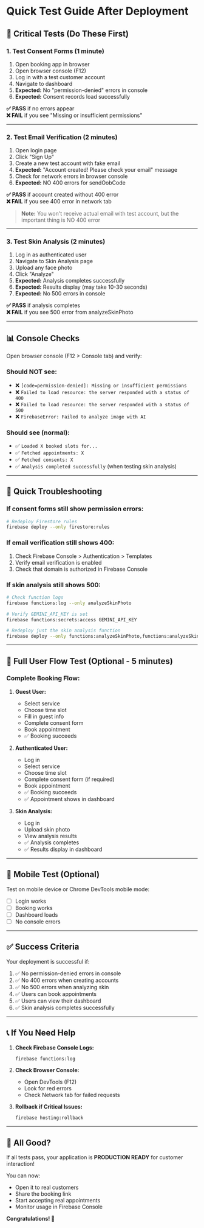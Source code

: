# Quick Test Guide After Deployment

## 🎯 Critical Tests (Do These First)

### 1. Test Consent Forms (1 minute)
1. Open booking app in browser
2. Open browser console (F12)
3. Log in with a test customer account
4. Navigate to dashboard
5. **Expected:** No "permission-denied" errors in console
6. **Expected:** Consent records load successfully

**✅ PASS** if no errors appear  
**❌ FAIL** if you see "Missing or insufficient permissions"

---

### 2. Test Email Verification (2 minutes)
1. Open login page
2. Click "Sign Up"
3. Create a new test account with fake email
4. **Expected:** "Account created! Please check your email" message
5. Check for network errors in browser console
6. **Expected:** NO 400 errors for sendOobCode

**✅ PASS** if account created without 400 error  
**❌ FAIL** if you see 400 error in network tab

> **Note:** You won't receive actual email with test account, but the important thing is NO 400 error

---

### 3. Test Skin Analysis (2 minutes)
1. Log in as authenticated user
2. Navigate to Skin Analysis page
3. Upload any face photo
4. Click "Analyze"
5. **Expected:** Analysis completes successfully
6. **Expected:** Results display (may take 10-30 seconds)
7. **Expected:** No 500 errors in console

**✅ PASS** if analysis completes  
**❌ FAIL** if you see 500 error from analyzeSkinPhoto

---

## 📊 Console Checks

Open browser console (F12 > Console tab) and verify:

### Should NOT see:
- ❌ `[code=permission-denied]: Missing or insufficient permissions`
- ❌ `Failed to load resource: the server responded with a status of 400`
- ❌ `Failed to load resource: the server responded with a status of 500`
- ❌ `FirebaseError: Failed to analyze image with AI`

### Should see (normal):
- ✅ `Loaded X booked slots for...`
- ✅ `Fetched appointments: X`
- ✅ `Fetched consents: X`
- ✅ `Analysis completed successfully` (when testing skin analysis)

---

## 🔧 Quick Troubleshooting

### If consent forms still show permission errors:
```bash
# Redeploy Firestore rules
firebase deploy --only firestore:rules
```

### If email verification still shows 400:
1. Check Firebase Console > Authentication > Templates
2. Verify email verification is enabled
3. Check that domain is authorized in Firebase Console

### If skin analysis still shows 500:
```bash
# Check function logs
firebase functions:log --only analyzeSkinPhoto

# Verify GEMINI_API_KEY is set
firebase functions:secrets:access GEMINI_API_KEY

# Redeploy just the skin analysis function
firebase deploy --only functions:analyzeSkinPhoto,functions:analyzeSkinCareProducts
```

---

## 🚀 Full User Flow Test (Optional - 5 minutes)

### Complete Booking Flow:
1. **Guest User:**
   - Select service
   - Choose time slot
   - Fill in guest info
   - Complete consent form
   - Book appointment
   - ✅ Booking succeeds

2. **Authenticated User:**
   - Log in
   - Select service
   - Choose time slot
   - Complete consent form (if required)
   - Book appointment
   - ✅ Booking succeeds
   - ✅ Appointment shows in dashboard

3. **Skin Analysis:**
   - Log in
   - Upload skin photo
   - View analysis results
   - ✅ Analysis completes
   - ✅ Results display in dashboard

---

## 📱 Mobile Test (Optional)

Test on mobile device or Chrome DevTools mobile mode:
- [ ] Login works
- [ ] Booking works
- [ ] Dashboard loads
- [ ] No console errors

---

## ✅ Success Criteria

Your deployment is successful if:

1. ✅ No permission-denied errors in console
2. ✅ No 400 errors when creating accounts
3. ✅ No 500 errors when analyzing skin
4. ✅ Users can book appointments
5. ✅ Users can view their dashboard
6. ✅ Skin analysis completes successfully

---

## 📞 If You Need Help

1. **Check Firebase Console Logs:**
   ```bash
   firebase functions:log
   ```

2. **Check Browser Console:**
   - Open DevTools (F12)
   - Look for red errors
   - Check Network tab for failed requests

3. **Rollback if Critical Issues:**
   ```bash
   firebase hosting:rollback
   ```

---

## 🎉 All Good?

If all tests pass, your application is **PRODUCTION READY** for customer interaction!

You can now:
- Open it to real customers
- Share the booking link
- Start accepting real appointments
- Monitor usage in Firebase Console

**Congratulations! 🎊**

